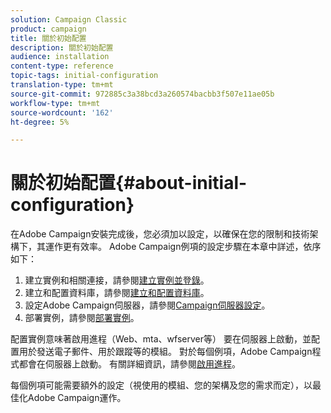 ```yaml
---
solution: Campaign Classic
product: campaign
title: 關於初始配置
description: 關於初始配置
audience: installation
content-type: reference
topic-tags: initial-configuration
translation-type: tm+mt
source-git-commit: 972885c3a38bcd3a260574bacbb3f507e11ae05b
workflow-type: tm+mt
source-wordcount: '162'
ht-degree: 5%

---
```



# 關於初始配置{#about-initial-configuration}

在Adobe Campaign安裝完成後，您必須加以設定，以確保在您的限制和技術架構下，其運作更有效率。 Adobe Campaign例項的設定步驟在本章中詳述，依序如下：

1. 建立實例和相關連接，請參閱[建立實例並登錄](../../installation/using/creating-an-instance-and-logging-on.md)。
1. 建立和配置資料庫，請參閱[建立和配置資料庫](../../installation/using/creating-and-configuring-the-database.md)。
1. 設定Adobe Campaign伺服器，請參閱[Campaign伺服器設定](../../installation/using/campaign-server-configuration.md)。
1. 部署實例，請參閱[部署實例](../../installation/using/deploying-an-instance.md)。

配置實例意味著啟用進程（Web、mta、wfserver等） 要在伺服器上啟動，並配置用於發送電子郵件、用於跟蹤等的模組。 對於每個例項，Adobe Campaign程式都會在伺服器上啟動。 有關詳細資訊，請參閱[啟用進程](../../installation/using/campaign-server-configuration.md#enabling-processes)。

每個例項可能需要額外的設定（視使用的模組、您的架構及您的需求而定），以最佳化Adobe Campaign運作。
